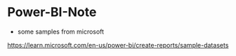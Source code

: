 # Power-BI-Note

- some samples from microsoft

https://learn.microsoft.com/en-us/power-bi/create-reports/sample-datasets
